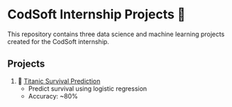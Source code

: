 # CodSoft Internship Projects 🌟

This repository contains three data science and machine learning projects created for the CodSoft internship.

## Projects

1. 🚢 [Titanic Survival Prediction](./task1/)
   - Predict survival using logistic regression
   - Accuracy: ~80%
